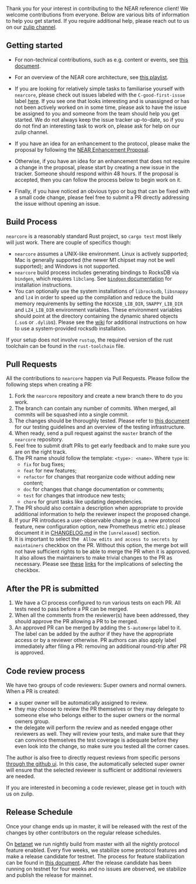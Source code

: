 Thank you for your interest in contributing to the NEAR reference client!  We
welcome contributions from everyone.  Below are various bits of information to
help you get started.  If you require additional help, please reach out to us on
our [zulip channel](https://near.zulipchat.com/).

## Getting started

- For non-technical contributions, such as e.g. content or events, see [this
document](https://docs.nearprotocol.com/docs/contribution/contribution-overview).

- For an overview of the NEAR core architecture, see [this
playlist](https://www.youtube.com/playlist?list=PL9tzQn_TEuFV4qlts0tVgndnytFs4QSYo).

- If you are looking for relatively simple tasks to familiarise yourself with
`nearcore`, please check out issues labeled with the `C-good-first-issue` label
[here](https://github.com/near/nearcore/labels/C-good-first-issue).  If you see
one that looks interesting and is unassigned or has not been actively worked on
in some time, please ask to have the issue be assigned to you and someone from
the team should help you get started.  We do not always keep the issue tracker
up-to-date, so if you do not find an interesting task to work on, please ask for
help on our zulip channel.

- If you have an idea for an enhancement to the protocol, please make the
proposal by following the [NEAR Enhancement
Proposal](https://github.com/near/NEPs/blob/master/neps/nep-0001.md).

- Otherwise, if you have an idea for an enhancement that does not require a
change in the proposal, please start by creating a new issue in the tracker.
Someone should respond within 48 hours.  If the proposal is accepted, then you
can follow the process below to begin work on it.

- Finally, if you have noticed an obvious typo or bug that can be fixed with a
small code change, please feel free to submit a PR directly addressing the issue
without opening an issue.

## Build Process

`nearcore` is a reasonably standard Rust project, so `cargo test` most likely will
just work.  There are couple of specifics though:

* `nearcore` assumes a UNIX-like environment.  Linux is actively supported; Mac
is generally supported (the newer M1 chipset may not be well supported); and
Windows is not supported.
* `nearcore` build process includes generating bindings to RocksDB via
`bindgen`, which requires `libclang`.  See [`bindgen`
documentation](https://rust-lang.github.io/rust-bindgen/requirements.html#clang)
for installation instructions.
* You can optionally use the system installations of `librocksdb`, `libsnappy`
and `lz4` in order to speed up the compilation and reduce the build memory
requirements by setting the `ROCKSDB_LIB_DIR`, `SNAPPY_LIB_DIR` and
`LZ4_LIB_DIR` environment variables.  These environment variables should point
at the directory containing the dynamic shared objects (`.so`s or `.dylib`s).
Please see the
[wiki](https://wiki.near.org/contribute/contribute-nearcore#use-system-provided-rocksdb)
for additional instructions on how to use a system-provided rocksdb
installation.

If your setup does not involve `rustup`, the required version of the rust
toolchain can be found in the `rust-toolchain` file.

## Pull Requests

All the contributions to `nearcore` happen via Pull Requests.  Please follow the
following steps when creating a PR:

1. Fork the `nearcore` repository and create a new branch there to do you work.
2. The branch can contain any number of commits.  When merged, all commits will
   be squashed into a single commit.
3. The changes should be thoroughly tested.  Please refer to [this
   document](https://github.com/nearprotocol/nearcore/wiki/Writing-tests-for-nearcore)
   for our testing guidelines and an overview of the testing infrastructure.
4. When ready, send a pull request against the `master` branch of the `nearcore`
   repository.
5. Feel free to submit draft PRs to get early feedback and to make sure you are
   on the right track.
6. The PR name should follow the template: `<type>: <name>`.  Where `type` is:
   - `fix` for bug fixes;
   - `feat` for new features;
   - `refactor` for changes that reorganize code without adding new content;
   - `doc` for changes that change documentation or comments;
   - `test` for changes that introduce new tests;
   - `chore` for grunt tasks like updating dependencies.
7. The PR should also contain a description when appropriate to provide
   additional information to help the reviewer inspect the proposed change.
8. If your PR introduces a user-observable change (e.g. a new protocol feature,
   new configuration option, new Prometheus metric etc.) please document it in
   [CHANGELOG.md](CHANGELOG.md) in the `[unreleased]` section.
9. It is important to select the ` Allow edits and access to secrets by
   maintainers` checkbox on the PR.  Without this option, the merge bot will not
   have sufficient rights to be able to merge the PR when it is approved.  It
   also allows the maintainers to make trivial changes to the PR as necessary.
   Please see
   [these](https://docs.github.com/en/pull-requests/collaborating-with-pull-requests/proposing-changes-to-your-work-with-pull-requests/creating-a-pull-request-from-a-fork)
   [links](https://stackoverflow.com/questions/63341296/github-pull-request-allow-edits-by-maintainers)
   for the implications of selecting the checkbox.

## After the PR is submitted

1. We have a CI process configured to run various tests on each PR.  All tests
need to pass before a PR can be merged.
2. When all the comments from the reviewer(s) have been addressed, they should
approve the PR allowing a PR to be merged.
3. An approved PR can be merged by adding the `S-automerge` label to it.  The
label can be added by the author if they have the appropriate access or by a
reviewer otherwise.  PR authors can also apply label immediately after filing a
PR: removing an additional round-trip after PR is approved.

## Code review process

We have two groups of code reviewers:  Super owners and normal owners.  When a
PR is created:

- a super owner will be automatically assigned to review.
- they may choose to review the PR themselves or they may delegate to someone else
who belongs either to the super owners or the normal owners group.
- the delegate will perform the review and as needed engage other reviewers as
well.  They will review your tests, and make sure that they can convince
themselves the test coverage is adequate before they even look into the
change, so make sure you tested all the corner cases.

The author is also free to directly request reviews from specific persons
[through the github
ui](https://docs.github.com/en/github/collaborating-with-pull-requests/proposing-changes-to-your-work-with-pull-requests/requesting-a-pull-request-review).
In this case, the automatically selected super owner will ensure that the
selected reviewer is sufficient or additional reviewers are needed.

If you are interested in becoming a code reviewer, please get in touch with us
on zulip.

## Release Schedule

Once your change ends up in master, it will be released with the rest of the
changes by other contributors on the regular release schedules.

On [betanet](https://docs.near.org/docs/concepts/networks#betanet) we run
nightly build from master with all the nightly protocol feature enabled. Every
five weeks, we stabilize some protocol features and make a release candidate for
testnet.  The process for feature stabilization can be found in [this
document](docs/protocol_upgrade.md).  After the release candidate has been
running on testnet for four weeks and no issues are observed, we stabilize and
publish the release for mainnet.
